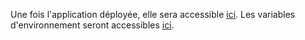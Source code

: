 Une fois l'application déployée, elle sera accessible [ici](https://bot-pr25.review.pix.fr).
Les variables d'environnement seront accessibles [ici](https://dashboard.scalingo.com/apps/osc-fr1/pix-bot-review-pr25/environment).
